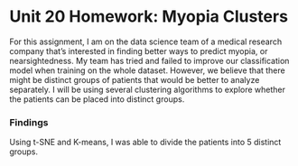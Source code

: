 # Unit 20 Homework: Myopia Clusters

For this assignment, I am on the data science team of a medical research company that’s interested in finding better ways to predict myopia, or nearsightedness. My team has tried and failed to improve our classification model when training on the whole dataset. However, we believe that there might be distinct groups of patients that would be better to analyze separately. I will be using several clustering algorithms to explore whether the patients can be placed into distinct groups. 

### Findings 
Using t-SNE and K-means, I was able to divide the patients into 5 distinct groups.
